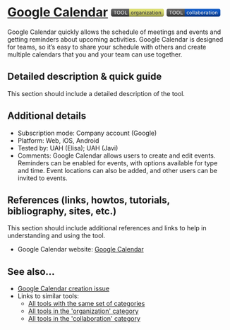 # [Google Calendar](https://calendar.google.com)  [<img src="images/organization.png" align="bottom">](https://github.com/e-CLOSE/Toolbox/issues?q=label%3A01_TOOL+label%3Aorganization) [<img src="images/collaboration.png" align="bottom">](https://github.com/e-CLOSE/Toolbox/issues?q=label%3A01_TOOL+label%3Acollaboration)

Google Calendar quickly allows the schedule of meetings and events and getting reminders about upcoming activities. Google Calendar is designed for teams, so it’s easy to share your schedule with others and create multiple calendars that you and your team can use together.


## Detailed description & quick guide

This section should include a detailed description of the tool.


## Additional details

- Subscription mode: Company account (Google)
- Platform: Web, iOS, Android
- Tested by: UAH (Elisa); UAH (Javi)
- Comments: Google Calendar allows users to create and edit events. Reminders can be enabled for events, with options available for type and time. Event locations can also be added, and other users can be invited to events. 


## References (links, howtos, tutorials, bibliography, sites, etc.)

This section should include additional references and links to help in
understanding and using the tool.

- Google Calendar website: [Google Calendar](https://calendar.google.com)


## See also...

- [Google Calendar creation issue](https://github.com/e-CLOSE/Toolbox/issues/119)
- Links to similar tools:
  - [All tools with the same set of categories](https://github.com/e-CLOSE/Toolbox/issues?q=label%3A01_TOOL+label%3Acollaboration)
  - [All tools in the 'organization' category](https://github.com/e-CLOSE/Toolbox/issues?q=label%3A01_TOOL+label%3Aorganization)
  - [All tools in the 'collaboration' category](https://github.com/e-CLOSE/Toolbox/issues?q=label%3A01_TOOL+label%3Acollaboration)

